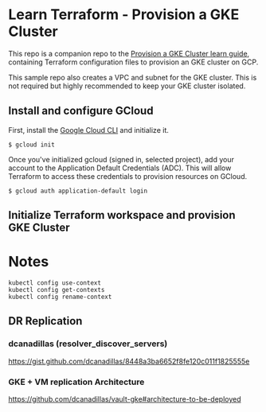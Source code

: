 # Learn Terraform - Provision a GKE Cluster

This repo is a companion repo to the [Provision a GKE Cluster learn guide](https://learn.hashicorp.com/terraform/kubernetes/provision-gke-cluster), containing
Terraform configuration files to provision an GKE cluster on
GCP.

This sample repo also creates a VPC and subnet for the GKE cluster. This is not
required but highly recommended to keep your GKE cluster isolated.

## Install and configure GCloud

First, install the [Google Cloud CLI](https://cloud.google.com/sdk/docs/quickstarts) 
and initialize it.

```shell
$ gcloud init
```

Once you've initialized gcloud (signed in, selected project), add your account 
to the Application Default Credentials (ADC). This will allow Terraform to access
these credentials to provision resources on GCloud.

```shell
$ gcloud auth application-default login
```

## Initialize Terraform workspace and provision GKE Cluster

# Notes

```
kubectl config use-context
kubectl config get-contexts
kubectl config rename-context 
```

## DR Replication

### dcanadillas (resolver_discover_servers)
https://gist.github.com/dcanadillas/8448a3ba6652f8fe120c011f1825555e
### GKE + VM replication Architecture
https://github.com/dcanadillas/vault-gke#architecture-to-be-deployed
